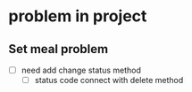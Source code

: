 # problem in project

## Set meal problem

- [ ] need add change status method
  - [ ] status code connect with delete method
